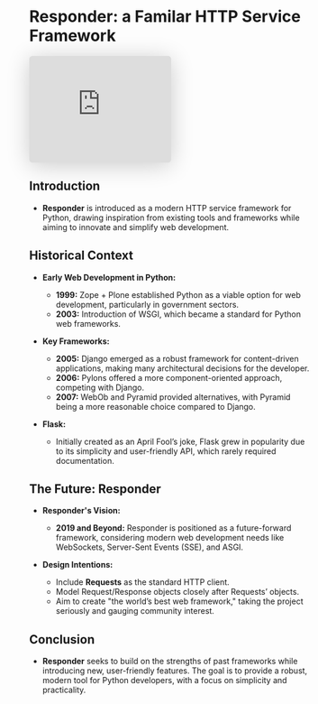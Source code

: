 # Responder: a Familar HTTP Service Framework


<iframe class="speakerdeck-iframe" style="border: 0px; background: padding-box rgba(0, 0, 0, 0.1); margin: 0px; padding: 0px; border-radius: 6px; box-shadow: rgba(0, 0, 0, 0.2) 0px 5px 40px; width: 50%; height: auto; aspect-ratio: 560 / 420;" frameborder="0" src="https://speakerdeck.com/player/dd164794f3354742af9e0fc288ec1665" title="Responder: a Familiar HTTP Service Framework" allowfullscreen="true" data-ratio="1.3333333333333333"></iframe>


## Introduction

- **Responder** is introduced as a modern HTTP service framework for Python, drawing inspiration from existing tools and frameworks while aiming to innovate and simplify web development.

## Historical Context

- **Early Web Development in Python:**
  - **1999:** Zope + Plone established Python as a viable option for web development, particularly in government sectors.
  - **2003:** Introduction of WSGI, which became a standard for Python web frameworks.

- **Key Frameworks:**
  - **2005:** Django emerged as a robust framework for content-driven applications, making many architectural decisions for the developer.
  - **2006:** Pylons offered a more component-oriented approach, competing with Django.
  - **2007:** WebOb and Pyramid provided alternatives, with Pyramid being a more reasonable choice compared to Django.

- **Flask:**
  - Initially created as an April Fool’s joke, Flask grew in popularity due to its simplicity and user-friendly API, which rarely required documentation.

## The Future: Responder

- **Responder's Vision:**
  - **2019 and Beyond:** Responder is positioned as a future-forward framework, considering modern web development needs like WebSockets, Server-Sent Events (SSE), and ASGI.

- **Design Intentions:**
  - Include **Requests** as the standard HTTP client.
  - Model Request/Response objects closely after Requests’ objects.
  - Aim to create "the world’s best web framework," taking the project seriously and gauging community interest.

## Conclusion

- **Responder** seeks to build on the strengths of past frameworks while introducing new, user-friendly features. The goal is to provide a robust, modern tool for Python developers, with a focus on simplicity and practicality.
